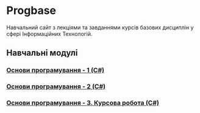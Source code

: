 # Progbase

Навчальний сайт з лекціями та завданнями курсів базових дисциплін у сфері Інформаційних Технологій.

## Навчальні модулі

### [Основи програмування - 1 (C#)](/modules/op-1-2020.md)

### [Основи програмування - 2 (C#)](/modules/op-2-2020.md)

### [Основи програмування - 3. Курсова робота (C#)](/modules/op-3-2020.md)
